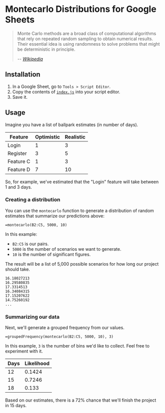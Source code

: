# Montecarlo Distributions for Google Sheets

> Monte Carlo methods are a broad class of computational algorithms that rely on repeated random sampling to obtain numerical results. Their essential idea is using randomness to solve problems that might be deterministic in principle.
>
> -- <cite>[Wikipedia](https://en.wikipedia.org/wiki/Monte_Carlo_method)</cite>

## Installation

1. In a Google Sheet, go to `Tools > Script Editor`.
2. Copy the contents of [`index.js`](https://github.com/promptworks/montecarlo/raw/master/index.js) into your script editor.
3. Save it.

## Usage

Imagine you have a list of ballpark estimates (in number of days).

| Feature   | Optimistic | Realistic  |
|-----------|------------|------------|
| Login     | 1          | 3          |
| Register  | 3          | 5          |
| Feature C | 1          | 3          |
| Feature D | 7          | 10         |

So, for example, we've estimated that the "Login" feature will take between 1 and 3 days.

### Creating a distribution

You can use the `montecarlo` function to generate a distribution of random estimates that summarize our predictions above:

```
=montecarlo(B2:C5, 5000, 10)
```

In this example:

* `B2:C5` is our pairs.
* `5000` is the number of scenarios we want to generate.
* `10` is the number of significant figures.

The result will be a list of 5,000 possible scenarios for how long our project should take.

```
16.18027213
16.29580835
17.3314513
16.34084315
17.15207622
14.75260192
...
```

### Summarizing our data

Next, we'll generate a grouped frequency from our values.

```
=groupedFrequency(montecarlo(B2:C5, 5000, 10), 3)
```

In this example, `3` is the number of bins we'd like to collect. Feel free to experiment with it.

| Days | Likelihood |
|------|------------|
| 12   | 0.1424     |
| 15   | 0.7246     |
| 18   | 0.133      |

Based on our estimates, there is a 72% chance that we'll finish the project in 15 days.
